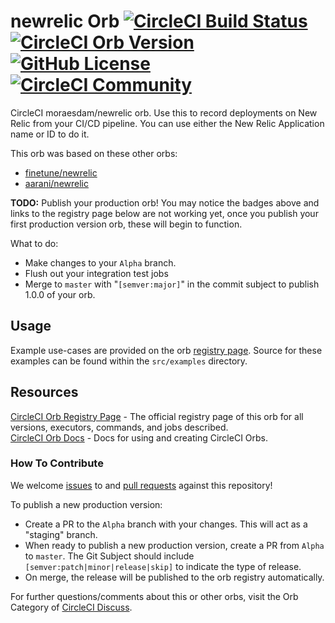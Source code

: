 # newrelic Orb [![CircleCI Build Status](https://circleci.com/gh/moraesdam/circleci-newrelic.svg?style=shield "CircleCI Build Status")](https://circleci.com/gh/moraesdam/circleci-newrelic) [![CircleCI Orb Version](https://img.shields.io/badge/endpoint.svg?url=https://badges.circleci.io/orb/moraesdam/newrelic)](https://circleci.com/orbs/registry/orb/moraesdam/newrelic) [![GitHub License](https://img.shields.io/badge/license-MIT-lightgrey.svg)](https://raw.githubusercontent.com/moraesdam/circleci-newrelic/master/LICENSE) [![CircleCI Community](https://img.shields.io/badge/community-CircleCI%20Discuss-343434.svg)](https://discuss.circleci.com/c/ecosystem/orbs)

CircleCI moraesdam/newrelic orb. Use this to record deployments on New Relic from your CI/CD pipeline.
You can use either the New Relic Application name or ID to do it.

This orb was based on these other orbs:
* [finetune/newrelic](https://circleci.com/orbs/registry/orb/finetune/newrelic)
* [aarani/newrelic](https://circleci.com/orbs/registry/orb/aanari/newrelic)

**TODO:**
Publish your production orb! You may notice the badges above and links to the registry page below are not working yet, once you publish your first production version orb, these will begin to function.

What to do:
* Make changes to your `Alpha` branch.
* Flush out your integration test jobs
* Merge to `master` with "`[semver:major]`" in the commit subject to publish 1.0.0 of your orb.


## Usage

Example use-cases are provided on the orb [registry page](https://circleci.com/orbs/registry/orb/moraesdam/newrelic#usage-examples). Source for these examples can be found within the `src/examples` directory.


## Resources

[CircleCI Orb Registry Page](https://circleci.com/orbs/registry/orb/moraesdam/newrelic) - The official registry page of this orb for all versions, executors, commands, and jobs described.  
[CircleCI Orb Docs](https://circleci.com/docs/2.0/orb-intro/#section=configuration) - Docs for using and creating CircleCI Orbs.  

### How To Contribute

We welcome [issues](https://github.com/moraesdam/circleci-newrelic/issues) to and [pull requests](https://github.com/moraesdam/circleci-newrelic/pulls) against this repository!

To publish a new production version:
* Create a PR to the `Alpha` branch with your changes. This will act as a "staging" branch.
* When ready to publish a new production version, create a PR from `Alpha` to `master`. The Git Subject should include `[semver:patch|minor|release|skip]` to indicate the type of release.
* On merge, the release will be published to the orb registry automatically.

For further questions/comments about this or other orbs, visit the Orb Category of [CircleCI Discuss](https://discuss.circleci.com/c/orbs).
